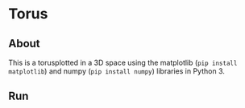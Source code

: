 # Torus

## About

This is a torusplotted in a 3D space using the matplotlib (`pip install matplotlib`) and numpy (`pip install numpy`) libraries in Python 3.

## Run


